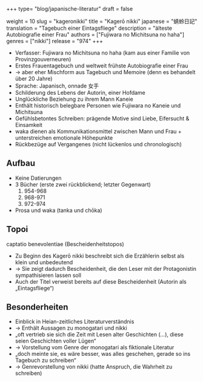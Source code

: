 +++
type= "blog/japanische-literatur"
draft = false

weight = 10
slug = "kageronikki"
title = "Kagerō nikki"
japanese = "蜻蛉日記"
translation = "Tagebuch einer Eintagsfliege"
description = "älteste Autobiografie einer Frau"
authors = ["Fujiwara no Michitsuna no haha"]
genres = ["nikki"]
release = "974"
+++

- Verfasser: Fujiwara no Michitsuna no haha (kam aus einer Familie von Provinzgouverneuren)
- Erstes Frauentagebuch und weltweit frühste Autobiografie einer Frau
- -> aber eher Mischform aus Tagebuch und Memoire (denn es behandelt über 20 Jahre)
- Sprache: Japanisch, onnade 女手
- Schilderung des Lebens der Autorin, einer Hofdame
- Unglückliche Beziehung zu ihrem Mann Kaneie
- Enthält historisch belegbare Personen wie Fujiwara no Kaneie und Michitsuna
- Gefühlsbetontes Schreiben: prägende Motive sind Liebe, Eifersucht & Einsamkeit
- waka dienen als Kommunikationsmittel zwischen Mann und Frau + unterstreichen emotionale Höhepunkte
- Rückbezüge auf Vergangenes (nicht lückenlos und chronologisch)

## Aufbau

- Keine Datierungen
- 3 Bücher (erste zwei rückblickend; letzter Gegenwart)
    1. 954-968
    2. 968-971
    3. 972-974
- Prosa und waka (tanka und chōka)

## Topoi

captatio benevolentiae (Bescheidenheitstopos)

- Zu Beginn des Kagerō nikki beschreibt sich die Erzählerin selbst als klein und unbedeutend
- -> Sie zeigt dadurch Bescheidenheit, die den Leser mit der Protagonistin sympathisieren lassen soll
- Auch der Titel verweist bereits auf diese Bescheidenheit (Autorin als „Eintagsfliege“)

## Besonderheiten

- Einblick in Heian-zeitliches Literaturverständnis
- -> Enthält Aussagen zu monogatari und nikki
- „oft vertrieb sie sich die Zeit mit Lesen alter Geschichten (...), diese seien Geschichten voller Lügen“
- -> Vorstellung vom Genre der monogatari als fiktionale Literatur
- „doch meinte sie, es wäre besser, was alles geschehen, gerade so ins Tagebuch zu schreiben“
- -> Genrevorstellung von nikki (hatte Anspruch, die Wahrheit zu schreiben)
